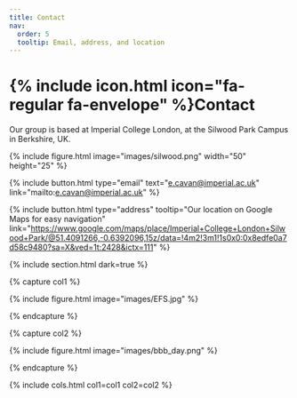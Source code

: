 ```yaml
---
title: Contact
nav:
  order: 5
  tooltip: Email, address, and location
---
```


# {% include icon.html icon="fa-regular fa-envelope" %}Contact

Our group is based at Imperial College London, at the Silwood Park Campus in Berkshire, UK.

{%
  include figure.html
  image="images/silwood.png"
  width="50" 
  height="25"
%}

{%
  include button.html
  type="email"
  text="e.cavan@imperial.ac.uk"
  link="mailto:e.cavan@imperial.ac.uk"
%}

{%
  include button.html
  type="address"
  tooltip="Our location on Google Maps for easy navigation"
  link="https://www.google.com/maps/place/Imperial+College+London+Silwood+Park/@51.4091266,-0.6392096,15z/data=!4m2!3m1!1s0x0:0x8edfe0a7d58c9480?sa=X&ved=1t:2428&ictx=111"
%}

{% include section.html dark=true %}

{% capture col1 %}

{%
  include figure.html
  image="images/EFS.jpg"
%}

{% endcapture %}

{% capture col2 %}

{%
  include figure.html
  image="images/bbb_day.png"
%}

{% endcapture %}

{% include cols.html col1=col1 col2=col2 %}

